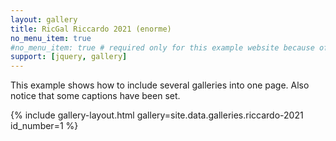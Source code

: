 ```yaml
---
layout: gallery
title: RicGal Riccardo 2021 (enorme)
no_menu_item: true
#no_menu_item: true # required only for this example website because of menu construction
support: [jquery, gallery]
---
```


This example shows how to include several galleries into one page. Also notice that some captions have been set.

{% include gallery-layout.html gallery=site.data.galleries.riccardo-2021 id_number=1 %}
